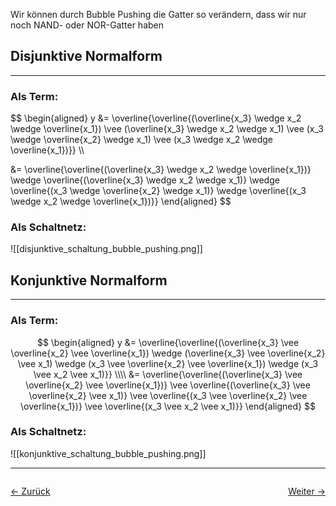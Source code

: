 Wir können durch Bubble Pushing die Gatter so verändern, dass wir nur noch NAND- oder NOR-Gatter haben

## Disjunktive Normalform
---
### Als Term:
$$
\begin{aligned}
y &= \overline{\overline{(\overline{x_3} \wedge x_2 \wedge \overline{x_1}) \vee (\overline{x_3} \wedge x_2 \wedge x_1) \vee (x_3 \wedge \overline{x_2} \wedge x_1) \vee (x_3 \wedge x_2 \wedge \overline{x_1})}} \\\\

&= \overline{\overline{(\overline{x_3} \wedge x_2 \wedge \overline{x_1})} \wedge \overline{(\overline{x_3} \wedge x_2 \wedge x_1)} \wedge \overline{(x_3 \wedge \overline{x_2} \wedge x_1)} \wedge \overline{(x_3 \wedge x_2 \wedge \overline{x_1})}}
\end{aligned}
$$
### Als Schaltnetz:

![[disjunktive_schaltung_bubble_pushing.png]]

## Konjunktive Normalform
---
### Als Term:
$$
\begin{aligned}
y &= \overline{\overline{(\overline{x_3} \vee \overline{x_2} \vee \overline{x_1}) \wedge (\overline{x_3} \vee \overline{x_2} \vee x_1) \wedge (x_3 \vee \overline{x_2} \vee \overline{x_1}) \wedge (x_3 \vee x_2 \vee x_1)}} \\\\
&= \overline{\overline{(\overline{x_3} \vee \overline{x_2} \vee \overline{x_1})} \vee \overline{(\overline{x_3} \vee \overline{x_2} \vee x_1)} \vee \overline{(x_3 \vee \overline{x_2} \vee \overline{x_1})} \vee \overline{(x_3 \vee x_2 \vee x_1)}}
\end{aligned}
$$
### Als Schaltnetz:

![[konjunktive_schaltung_bubble_pushing.png]]

<hr>

<div style="display: flex; justify-content: space-between;">

  <a href="02 Zweistufige Schaltungsentwürfe">← Zurück</a>

  <a href="04 Minimierung durch benachbarte Einträge ">Weiter →</a>

</div>